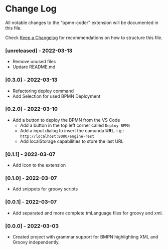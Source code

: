 # Change Log

All notable changes to the "bpmn-coder" extension will be documented in this file.

Check [Keep a Changelog](http://keepachangelog.com/) for recommendations on how to structure this file.

### [unreleased] - 2022-03-13

- Remove unused files
- Updare README.md

### [0.3.0] - 2022-03-13

- Refactoring deploy command
- Add Selection for used BPMN Deployment

### [0.2.0] - 2022-03-10

- Add a button to deploy the BPMN from the VS Code
  - Add a button in the top left corner called `Deploy BPMN`
  - Add a input dialog to insert the camunda **URL**. i.g.: `http://localhost:8080/engine-rest`
  - Add localStorage capabilities to store the last URL

### [0.1.1] - 2022-03-07

- Add Icon to the extension

### [0.1.0] - 2022-03-07

- Add snippets for groovy scripts

### [0.0.1] - 2022-03-07

- Add separated and more complete tmLanguage files for groovy and xml.

### [0.0.0] - 2022-03-03

- Created project with grammar support for BMPN highlighting XML and Groovy independently.
